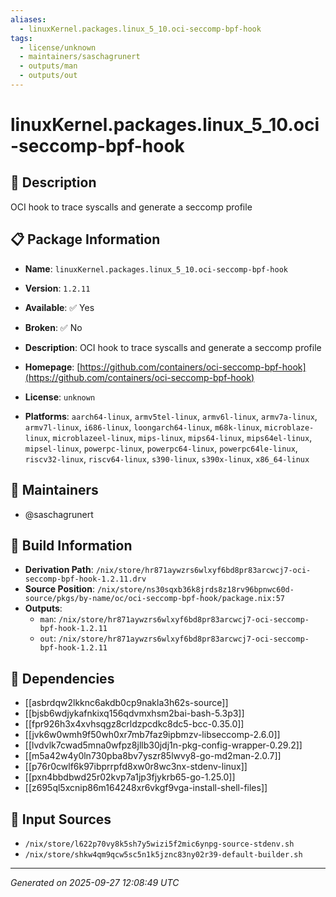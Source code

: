 ```yaml
---
aliases:
  - linuxKernel.packages.linux_5_10.oci-seccomp-bpf-hook
tags:
  - license/unknown
  - maintainers/saschagrunert
  - outputs/man
  - outputs/out
---
```


# linuxKernel.packages.linux_5_10.oci-seccomp-bpf-hook

## 📝 Description

OCI hook to trace syscalls and generate a seccomp profile


## 📋 Package Information

- **Name**: `linuxKernel.packages.linux_5_10.oci-seccomp-bpf-hook`
- **Version**: `1.2.11`
- **Available**: ✅ Yes
- **Broken**: ✅ No
- **Description**: OCI hook to trace syscalls and generate a seccomp profile

- **Homepage**: [https://github.com/containers/oci-seccomp-bpf-hook](https://github.com/containers/oci-seccomp-bpf-hook)
- **License**: `unknown`
- **Platforms**: `aarch64-linux`, `armv5tel-linux`, `armv6l-linux`, `armv7a-linux`, `armv7l-linux`, `i686-linux`, `loongarch64-linux`, `m68k-linux`, `microblaze-linux`, `microblazeel-linux`, `mips-linux`, `mips64-linux`, `mips64el-linux`, `mipsel-linux`, `powerpc-linux`, `powerpc64-linux`, `powerpc64le-linux`, `riscv32-linux`, `riscv64-linux`, `s390-linux`, `s390x-linux`, `x86_64-linux`
## 👥 Maintainers

- @saschagrunert


## 🔧 Build Information

- **Derivation Path**: `/nix/store/hr871aywzrs6wlxyf6bd8pr83arcwcj7-oci-seccomp-bpf-hook-1.2.11.drv`
- **Source Position**: `/nix/store/ns30sqxb36k8jrds8z18rv96bpnwc60d-source/pkgs/by-name/oc/oci-seccomp-bpf-hook/package.nix:57`
- **Outputs**:
  - `man`:  `/nix/store/hr871aywzrs6wlxyf6bd8pr83arcwcj7-oci-seccomp-bpf-hook-1.2.11`
  - `out`:  `/nix/store/hr871aywzrs6wlxyf6bd8pr83arcwcj7-oci-seccomp-bpf-hook-1.2.11`

## 🔗 Dependencies

- [[asbrdqw2lkknc6akdb0cp9nakla3h62s-source]]
- [[bjsb6wdjykafnkixq156qdvmxhsm2bai-bash-5.3p3]]
- [[fpr926h3x4xvhsqgz8crldzpcdkc8dc5-bcc-0.35.0]]
- [[jvk6w0wmh9f50wh0xr7mb7faz9ipbmzv-libseccomp-2.6.0]]
- [[lvdvlk7cwad5mna0wfpz8jllb30jdj1n-pkg-config-wrapper-0.29.2]]
- [[m5a42w4y0ln730pba8bv7yszr85lwvy8-go-md2man-2.0.7]]
- [[p76r0cwlf6k97ibprrpfd8xw0r8wc3nx-stdenv-linux]]
- [[pxn4bbdbwd25r02kvp7a1jp3fjykrb65-go-1.25.0]]
- [[z695ql5xcnip86m164248xr6vkgf9vga-install-shell-files]]

## 📁 Input Sources

- `/nix/store/l622p70vy8k5sh7y5wizi5f2mic6ynpg-source-stdenv.sh`
- `/nix/store/shkw4qm9qcw5sc5n1k5jznc83ny02r39-default-builder.sh`

---
*Generated on 2025-09-27 12:08:49 UTC*
